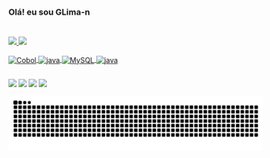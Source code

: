 ### Olá! eu sou GLima-n 
#
<div>
  <a href="https://github.com/GLima-n">
  <img height="150em" src="https://github-readme-stats.vercel.app/api?username=GLima-n&show_icons=true&theme=dark&include_all_commits=true&count_private=true"/>
  <img height="150em" src="https://github-readme-stats.vercel.app/api/top-langs/?username=GLima-n&layout=compact&langs_count=7&theme=dark"/>
</div>
<div style="display: inline_block"><br>
  <img align="center" alt="Cobol" height="30" width="30" src="https://logodix.com/logo/2100309.png"> 
  <img align="center" alt="java" height="30" width="30" src="https://image.flaticon.com/icons/png/512/226/226777.png"> 
  <img align="center" alt="MySQL" height="40" width="40" src="https://cdn.discordapp.com/attachments/877312774684958751/879044647257780314/pngegg.png"> 
  <img align="center" alt="java" height="25" width="25" src="https://cdn.discordapp.com/attachments/881350414052782131/909964361194405948/pngaaa.com-5043320.png"> 
</div>
  
  ##
  [<img src = "https://img.shields.io/badge/instagram-%23E4405F.svg?&style=for-the-badge&logo=instagram&logoColor=white">](https://www.instagram.com/gllima_n/) [<img src = "https://img.shields.io/badge/facebook-%231877F2.svg?&style=for-the-badge&logo=facebook&logoColor=white">](https://www.facebook.com/profile.php?id=100004652708786)  <a href="https://discord.com/channels/881345981499711579/881350414052782131" target="_blank"><img src="https://img.shields.io/badge/Discord-7289DA?style=for-the-badge&logo=discord&logoColor=white" target="_blank"></a> 
  <a href = "gabriellima9902@gmail.com"><img src="https://img.shields.io/badge/-Gmail-%23333?style=for-the-badge&logo=gmail&logoColor=white" target="_blank"></a>
    
  ![Snake animation](https://github.com/GLima-n/GLima-n/blob/output/github-contribution-grid-snake.svg)
</div>
